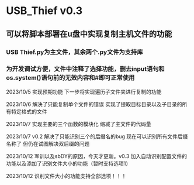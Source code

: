 # USB_Thief v0.3
## 可以将脚本部署在u盘中实现复制主机文件的功能
### USB Thief.py为主文件，其余两个.py文件为支持库
### 为开发调试方便，文件中注释了选择功能，删去input语句和os.system()语句前的无效内容和#即可正常使用

 2023/10/5 实现预期功能 下一步将实现遍历子文件夹进行复制的功能
 
 2023/10/6 解决了只能复制单个文件的错误 实现了提取目标目录以及子目录的所有特定格式的文件
 
 2023/10/7 实现主要的三个函数的模块化 缩减了主文件的代码量

 2023/10/7 v0.2 解决了只能识别三个的后缀名的bug 现在可以识别所有文件后缀名称了 但仍在试图解决双后缀的问题

 2023/10/12 军训以及sbDY的原因，今天才更新。v0.3 加入自动识别配置文件的功能以及添加了识别文件大小的功能（暂时支持选项1）

 2023/10/12 识别文件大小的功能支持全部选项！！！
